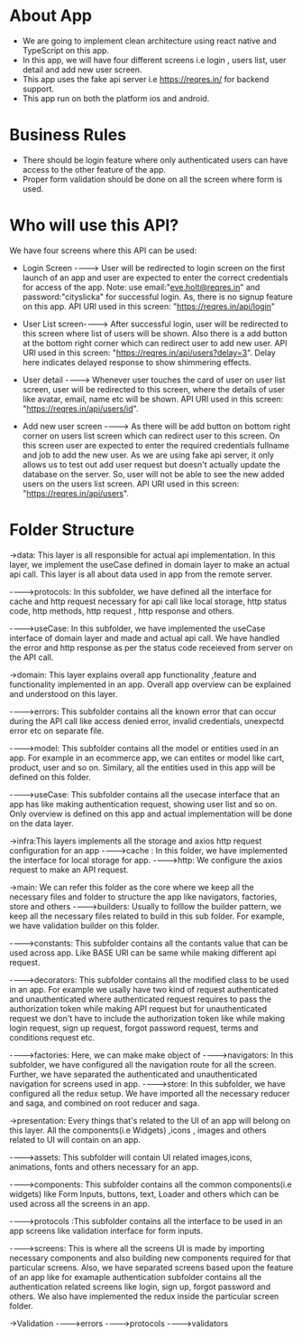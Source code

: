 # About App

- We are going to implement clean architecture using react native and TypeScript on this app.
- In this app, we will have four different screens i.e login , users list, user detail and add new user screen.
- This app uses the fake api server i.e https://reqres.in/ for backend support.
- This app run on both the platform ios and android.

# Business Rules

- There should be login feature where only authenticated users can have access to the other feature of the app.
- Proper form validation should be done on all the screen where form is used.

# Who will use this API?

We have four screens where this API can be used:

- Login Screen ----> User will be redirected to login screen on the first launch of an app and user are expected to enter the correct credentials for access of the app. Note: use email:"eve.holt@reqres.in" and password:"cityslicka" for successful login. As, there is no signup feature on this app. API URl used in this screen: "https://reqres.in/api/login"

- User List screen----> After successful login, user will be redirected to this screen where list of users will be shown. Also there is a add button at the bottom right corner which can redirect user to add new user. API URl used in this screen: "https://reqres.in/api/users?delay=3". Delay here indicates delayed response to show shimmering effects.

- User detail ----> Whenever user touches the card of user on user list screen, user will be redirected to this screen, where the details of user like avatar, email, name etc will be shown. API URl used in this screen: "https://reqres.in/api/users/id".

- Add new user screen ----> As there will be add button on bottom right corner on users list screen which can redirect user to this screen. On this screen user are expected to enter the required credentials fullname and job to add the new user. As we are using fake api server, it only allows us to test out add user request but doesn't actually update the database on the server. So, user will not be able to see the new added users on the users list screen. API URl used in this screen: "https://reqres.in/api/users".

# Folder Structure

->data: This layer is all responsible for actual api implementation. In this layer, we implement the useCase defined in domain layer to make an actual api call. This layer is all about data used in app from the remote server.

---->protocols: In this subfolder, we have defined all the interface for cache and http request necessary for api call like local storage, http status code, http methods, http request , http response and others.

---->useCase: In this subfolder, we have implemented the useCase interface of domain layer and made and actual api call. We have handled the error and http response as per the status code receieved from server on the API call.

->domain: This layer explains overall app functionality ,feature and functionality implemented in an app. Overall app overview can be explained and understood on this layer.

---->errors: This subfolder contains all the known error that can occur during the API call like access denied error, invalid credentials, unexpectd error etc on separate file.

---->model: This subfolder contains all the model or entities used in an app. For example in an ecommerce app, we can entites or model like cart, product, user and so on. Similary, all the entities used in this app will be defined on this folder.

---->useCase: This subfolder contains all the usecase interface that an app has like making authentication request, showing user list and so on. Only overview is defined on this app and actual implementation will be done on the data layer.

->infra:This layers implements all the storage and axios http request configuration for an app
---->cache : In this folder, we have implemented the interface for local storage for app. 
---->http: We configure the axios request to make an API request.

->main: We can refer this folder as the core where we keep all the necessary files and folder to structure the app like navigators, factories, store and others
---->builders: Usually to folllow the builder pattern, we keep all the necessary files related to build in this sub folder. For example, we have validation builder on this folder.

---->constants: This subfolder contains all the contants value that can be used across app. Like BASE URl can be same while making different api request.

---->decorators: This subfolder contains all the modified class to be used in an app. For example we usally have two kind of request authenticated and unauthenticated where authenticated request requires to pass the authorization token while making API request but for unauthenticated request we don't have to include the authorization token like while making login request, sign up request, forgot password request, terms and conditions request etc.

---->factories: Here, we can make make object of
---->navigators: In this subfolder, we have configured all the navigation route for all the screen. Further, we have separated the authenticated and unauthenticated navigation for screens used in app.
---->store: In this subfolder, we have configured all the redux setup. We have imported all the necessary reducer and saga, and combined on root reducer and saga.

->presentation: Every things that's related to the UI of an app will belong on this layer. All the components(i.e Widgets) ,icons , images and others related to UI will contain on an app.

---->assets: This subfolder will contain UI related images,icons, animations, fonts and others necessary for an app.

---->components: This subfolder contains all the common components(i.e widgets) like Form Inputs, buttons, text, Loader and others which can be used across all the screens in an app.

---->protocols :This subfolder contains all the interface to be used in an app screens like validation interface for form inputs.

---->screens: This is where all the screens UI is made by importing necessary components and also building new components required for that particular screens. Also, we have separated screens based upon the feature of an app like for examaple authentication subfolder contains all the authentication related screens like login, sign up, forgot password and others. We also have implemented the redux inside the particular screen folder.

->Validation
---->errors
---->protocols
---->validators
